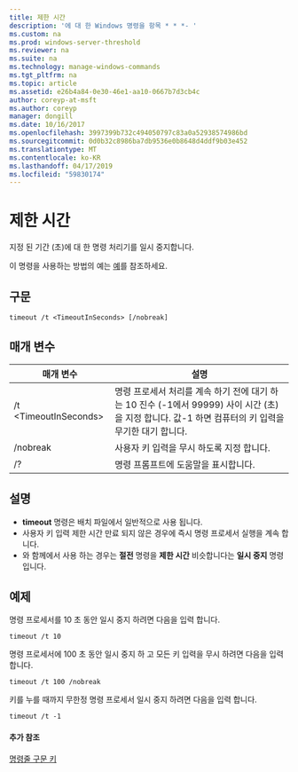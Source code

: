 ```yaml
---
title: 제한 시간
description: '에 대 한 Windows 명령을 항목 * * *- '
ms.custom: na
ms.prod: windows-server-threshold
ms.reviewer: na
ms.suite: na
ms.technology: manage-windows-commands
ms.tgt_pltfrm: na
ms.topic: article
ms.assetid: e26b4a84-0e30-46e1-aa10-0667b7d3cb4c
author: coreyp-at-msft
ms.author: coreyp
manager: dongill
ms.date: 10/16/2017
ms.openlocfilehash: 3997399b732c494050797c83a0a52938574986bd
ms.sourcegitcommit: 0d0b32c8986ba7db9536e0b8648d4ddf9b03e452
ms.translationtype: MT
ms.contentlocale: ko-KR
ms.lasthandoff: 04/17/2019
ms.locfileid: "59830174"
---
```

# <a name="timeout"></a>제한 시간



지정 된 기간 (초)에 대 한 명령 처리기를 일시 중지합니다.

이 명령을 사용하는 방법의 예는 [예](#BKMK_examples)를 참조하세요.

## <a name="syntax"></a>구문

```
timeout /t <TimeoutInSeconds> [/nobreak] 
```

## <a name="parameters"></a>매개 변수

|매개 변수|설명|
|---------|-----------|
|/t \<TimeoutInSeconds>|명령 프로세서 처리를 계속 하기 전에 대기 하는 10 진수 (-1에서 99999) 사이 시간 (초)을 지정 합니다. 값-1 하면 컴퓨터의 키 입력을 무기한 대기 합니다.|
|/nobreak|사용자 키 입력을 무시 하도록 지정 합니다.|
|/?|명령 프롬프트에 도움말을 표시합니다.|

## <a name="remarks"></a>설명

-   **timeout** 명령은 배치 파일에서 일반적으로 사용 됩니다.
-   사용자 키 입력 제한 시간 만료 되지 않은 경우에 즉시 명령 프로세서 실행을 계속 합니다.
-   와 함께에서 사용 하는 경우는 **절전** 명령을 **제한 시간** 비슷합니다는 **일시 중지** 명령입니다.

## <a name="BKMK_examples"></a>예제

명령 프로세서를 10 초 동안 일시 중지 하려면 다음을 입력 합니다.
```
timeout /t 10
```
명령 프로세서에 100 초 동안 일시 중지 하 고 모든 키 입력을 무시 하려면 다음을 입력 합니다.
```
timeout /t 100 /nobreak
```
키를 누를 때까지 무한정 명령 프로세서 일시 중지 하려면 다음을 입력 합니다.
```
timeout /t -1
```

#### <a name="additional-references"></a>추가 참조

[명령줄 구문 키](command-line-syntax-key.md)
